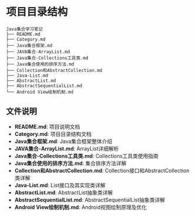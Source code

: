 # 项目目录结构

```
Java集合学习笔记
├── README.md
├── Category.md
├── Java集合框架.md
├── JAVA集合-ArrayList.md
├── Java集合-Collections工具类.md
├── Java集合使用的排序方法.md
├── Collection和AbstractCollection.md
├── Java-List.md
├── AbstractList.md
├── AbstractSequentialList.md
└── Android View绘制机制.md
```

## 文件说明

- **README.md**: 项目说明文档
- **Category.md**: 项目目录结构文档
- **Java集合框架.md**: Java集合框架整体介绍
- **JAVA集合-ArrayList.md**: ArrayList详细解析
- **Java集合-Collections工具类.md**: Collections工具类使用指南
- **Java集合使用的排序方法.md**: 集合排序方法详解
- **Collection和AbstractCollection.md**: Collection接口和AbstractCollection类详解
- **Java-List.md**: List接口及其实现类详解
- **AbstractList.md**: AbstractList抽象类详解
- **AbstractSequentialList.md**: AbstractSequentialList抽象类详解
- **Android View绘制机制.md**: Android视图绘制原理及优化
